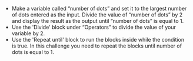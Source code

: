-   Make a variable called “number of dots” and set it to the largest number
    of dots entered as the input.
    Divide the value of “number of dots” by 2 and display the result as the
    output until “number of dots” is equal to 1.
-   Use the 'Divide' block under “Operators” to divide the
    value of your variable by 2.
-   Use the 'Repeat until' block to run the blocks inside while the
    condition is true.
    In this challenge you need to repeat the blocks until number of dots is
    equal to 1.
